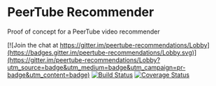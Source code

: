 # PeerTube Recommender
Proof of concept for a PeerTube video recommender

[![Join the chat at https://gitter.im/peertube-recommendations/Lobby](https://badges.gitter.im/peertube-recommendations/Lobby.svg)](https://gitter.im/peertube-recommendations/Lobby?utm_source=badge&utm_medium=badge&utm_campaign=pr-badge&utm_content=badge) [![Build Status](https://travis-ci.org/bradsk88/peertube-recommender.svg?branch=master)](https://travis-ci.org/bradsk88/peertube-recommender) [![Coverage Status](https://coveralls.io/repos/github/bradsk88/peertube-recommender/badge.svg?branch=master)](https://coveralls.io/github/bradsk88/peertube-recommender?branch=master)
